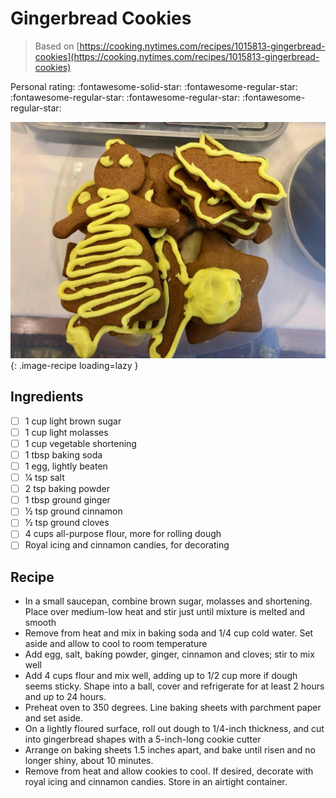 # Gingerbread Cookies

> Based on [https://cooking.nytimes.com/recipes/1015813-gingerbread-cookies](https://cooking.nytimes.com/recipes/1015813-gingerbread-cookies)

<!-- {cts} rating=1; (User can specify rating on scale of 1-5) -->

Personal rating: :fontawesome-solid-star: :fontawesome-regular-star: :fontawesome-regular-star: :fontawesome-regular-star: :fontawesome-regular-star:

<!-- {cte} -->

<!-- {cts} name_image=gingerbread_cookies.jpeg; (User can specify image name) -->

![gingerbread_cookies.jpeg](./gingerbread_cookies.jpeg){: .image-recipe loading=lazy }

<!-- {cte} -->

## Ingredients

- [ ] 1 cup light brown sugar
- [ ] 1 cup light molasses
- [ ] 1 cup vegetable shortening
- [ ] 1 tbsp baking soda
- [ ] 1 egg, lightly beaten
- [ ] 1⁄4 tsp salt
- [ ] 2 tsp baking powder
- [ ] 1 tbsp ground ginger
- [ ] 1⁄2 tsp ground cinnamon
- [ ] 1⁄2 tsp ground cloves
- [ ] 4 cups all-purpose flour, more for rolling dough
- [ ] Royal icing and cinnamon candies, for decorating

## Recipe

- In a small saucepan, combine brown sugar, molasses and shortening. Place over medium-low heat and stir just until mixture is melted and smooth
- Remove from heat and mix in baking soda and 1/4 cup cold water. Set aside and allow to cool to room temperature
- Add egg, salt, baking powder, ginger, cinnamon and cloves; stir to mix well
- Add 4 cups flour and mix well, adding up to 1/2 cup more if dough seems sticky. Shape into a ball, cover and refrigerate for at least 2 hours and up to 24 hours.
- Preheat oven to 350 degrees. Line baking sheets with parchment paper and set aside.
- On a lightly floured surface, roll out dough to 1/4-inch thickness, and cut into gingerbread shapes with a 5-inch-long cookie cutter
- Arrange on baking sheets 1.5 inches apart, and bake until risen and no longer shiny, about 10 minutes.
- Remove from heat and allow cookies to cool. If desired, decorate with royal icing and cinnamon candies. Store in an airtight container.

